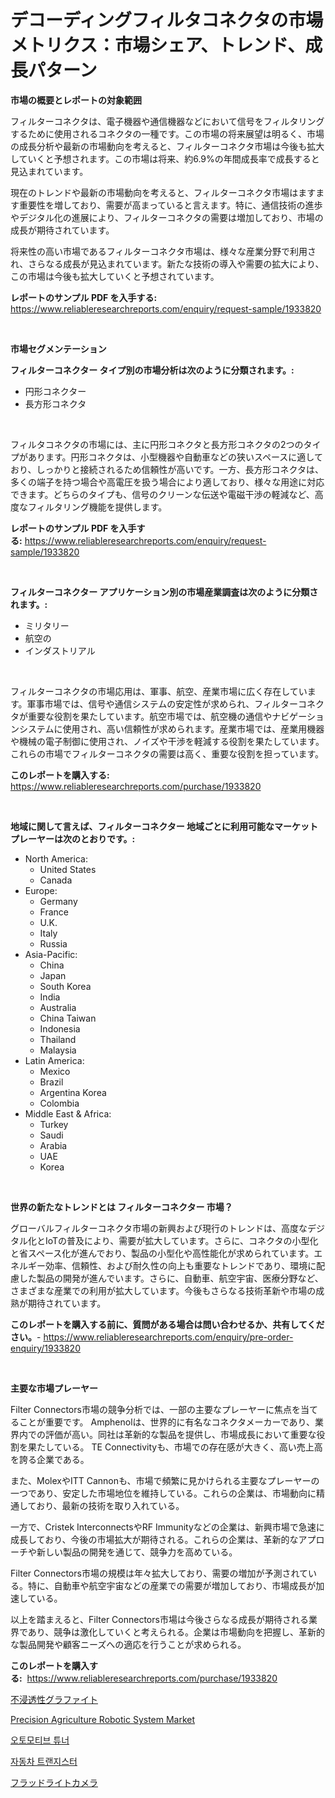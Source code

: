 <p><h1>デコーディングフィルタコネクタの市場メトリクス：市場シェア、トレンド、成長パターン</h1></p><p><strong>市場の概要とレポートの対象範囲</strong></p>
<p><p>フィルターコネクタは、電子機器や通信機器などにおいて信号をフィルタリングするために使用されるコネクタの一種です。この市場の将来展望は明るく、市場の成長分析や最新の市場動向を考えると、フィルターコネクタ市場は今後も拡大していくと予想されます。この市場は将来、約6.9%の年間成長率で成長すると見込まれています。</p><p>現在のトレンドや最新の市場動向を考えると、フィルターコネクタ市場はますます重要性を増しており、需要が高まっていると言えます。特に、通信技術の進歩やデジタル化の進展により、フィルターコネクタの需要は増加しており、市場の成長が期待されています。</p><p>将来性の高い市場であるフィルターコネクタ市場は、様々な産業分野で利用され、さらなる成長が見込まれています。新たな技術の導入や需要の拡大により、この市場は今後も拡大していくと予想されています。</p></p>
<p><strong>レポートのサンプル PDF を入手する:</strong> <a href="https://www.reliableresearchreports.com/enquiry/request-sample/1933820">https://www.reliableresearchreports.com/enquiry/request-sample/1933820</a></p>
<p>&nbsp;</p>
<p><strong>市場セグメンテーション</strong></p>
<p><strong>フィルターコネクター タイプ別の市場分析は次のように分類されます。:</strong></p>
<p><ul><li>円形コネクター</li><li>長方形コネクタ</li></ul></p>
<p>&nbsp;</p>
<p><p>フィルタコネクタの市場には、主に円形コネクタと長方形コネクタの2つのタイプがあります。円形コネクタは、小型機器や自動車などの狭いスペースに適しており、しっかりと接続されるため信頼性が高いです。一方、長方形コネクタは、多くの端子を持つ場合や高電圧を扱う場合により適しており、様々な用途に対応できます。どちらのタイプも、信号のクリーンな伝送や電磁干渉の軽減など、高度なフィルタリング機能を提供します。</p></p>
<p><strong>レポートのサンプル PDF を入手する:</strong>&nbsp;<a href="https://www.reliableresearchreports.com/enquiry/request-sample/1933820">https://www.reliableresearchreports.com/enquiry/request-sample/1933820</a></p>
<p>&nbsp;</p>
<p><strong> フィルターコネクター アプリケーション別の市場産業調査は次のように分類されます。:</strong></p>
<p><ul><li>ミリタリー</li><li>航空の</li><li>インダストリアル</li></ul></p>
<p>&nbsp;</p>
<p><p>フィルターコネクタの市場応用は、軍事、航空、産業市場に広く存在しています。軍事市場では、信号や通信システムの安定性が求められ、フィルターコネクタが重要な役割を果たしています。航空市場では、航空機の通信やナビゲーションシステムに使用され、高い信頼性が求められます。産業市場では、産業用機器や機械の電子制御に使用され、ノイズや干渉を軽減する役割を果たしています。これらの市場でフィルターコネクタの需要は高く、重要な役割を担っています。</p></p>
<p><strong>このレポートを購入する:</strong>&nbsp; <a href="https://www.reliableresearchreports.com/purchase/1933820">https://www.reliableresearchreports.com/purchase/1933820</a></p>
<p>&nbsp;</p>
<p><strong>地域に関して言えば、フィルターコネクター 地域ごとに利用可能なマーケットプレーヤーは次のとおりです。:</strong></p>
<p><ul>
    <li>
        North America:
        <ul>
            <li>United States</li>
            <li>Canada</li>
        </ul>
    </li>
    <li>
        Europe:
        <ul>
            <li>Germany</li>
            <li>France</li>
            <li>U.K.</li>
            <li>Italy</li>
            <li>Russia</li>
        </ul>
    </li>
    <li>
        Asia-Pacific:
        <ul>
            <li>China</li>
            <li>Japan</li>
            <li>South Korea</li>
            <li>India</li>
            <li>Australia</li>
            <li>China Taiwan</li>
            <li>Indonesia</li>
            <li>Thailand</li>
            <li>Malaysia</li>
        </ul>
    </li>
    <li>
        Latin America:
        <ul>
            <li>Mexico</li>
            <li>Brazil</li>
            <li>Argentina Korea</li>
            <li>Colombia</li>
        </ul>
    </li>
    <li>
        Middle East & Africa:
        <ul>
            <li>Turkey</li>
            <li>Saudi</li>
            <li>Arabia</li>
            <li>UAE</li>
            <li>Korea</li>
        </ul>
    </li>
    </ul></p>
<p>&nbsp;</p>
<p><strong>世界の新たなトレンドとは フィルターコネクター 市場？</strong></p>
<p><p>グローバルフィルターコネクタ市場の新興および現行のトレンドは、高度なデジタル化とIoTの普及により、需要が拡大しています。さらに、コネクタの小型化と省スペース化が進んでおり、製品の小型化や高性能化が求められています。エネルギー効率、信頼性、および耐久性の向上も重要なトレンドであり、環境に配慮した製品の開発が進んでいます。さらに、自動車、航空宇宙、医療分野など、さまざまな産業での利用が拡大しています。今後もさらなる技術革新や市場の成熟が期待されています。</p></p>
<p><strong>このレポートを購入する前に、質問がある場合は問い合わせるか、共有してください。</strong>- <a href="https://www.reliableresearchreports.com/enquiry/pre-order-enquiry/1933820">https://www.reliableresearchreports.com/enquiry/pre-order-enquiry/1933820</a></p>
<p>&nbsp;</p>
<p><strong>主要な市場プレーヤー</strong></p>
<p><p>Filter Connectors市場の競争分析では、一部の主要なプレーヤーに焦点を当てることが重要です。 Amphenolは、世界的に有名なコネクタメーカーであり、業界内での評価が高い。同社は革新的な製品を提供し、市場成長において重要な役割を果たしている。 TE Connectivityも、市場での存在感が大きく、高い売上高を誇る企業である。</p><p>また、MolexやITT Cannonも、市場で頻繁に見かけられる主要なプレーヤーの一つであり、安定した市場地位を維持している。これらの企業は、市場動向に精通しており、最新の技術を取り入れている。</p><p>一方で、Cristek InterconnectsやRF Immunityなどの企業は、新興市場で急速に成長しており、今後の市場拡大が期待される。これらの企業は、革新的なアプローチや新しい製品の開発を通じて、競争力を高めている。</p><p>Filter Connectors市場の規模は年々拡大しており、需要の増加が予測されている。特に、自動車や航空宇宙などの産業での需要が増加しており、市場成長が加速している。</p><p>以上を踏まえると、Filter Connectors市場は今後さらなる成長が期待される業界であり、競争は激化していくと考えられる。企業は市場動向を把握し、革新的な製品開発や顧客ニーズへの適応を行うことが求められる。</p></p>
<p><strong>このレポートを購入する:</strong>&nbsp;&nbsp;<a href="https://www.reliableresearchreports.com/purchase/1933820">https://www.reliableresearchreports.com/purchase/1933820</a></p>
<p><p><a href="https://medium.com/@demarcuskuhlman/%E4%B8%8D%E6%B5%B8%E9%80%8F%E6%80%A7%E3%82%B0%E3%83%A9%E3%83%95%E3%82%A1%E3%82%A4%E3%83%88%E5%B8%82%E5%A0%B4%E8%A6%8F%E6%A8%A1-%E5%B8%82%E5%A0%B4%E5%B1%95%E6%9C%9B%E3%81%A8%E5%B8%82%E5%A0%B4%E4%BA%88%E6%B8%AC-2024%E5%B9%B4%E3%81%8B%E3%82%892031%E5%B9%B4-78545b6adc9f">不浸透性グラファイト</a></p><p><a href="https://issuu.com/reportprime-2/docs/precision-agriculture-robotic-system-market-size-2">Precision Agriculture Robotic System Market</a></p><p><a href="https://github.com/KellyLyncyh543964/Market-Research-Report-List-1/blob/main/39907468046.md">오토모티브 튜너</a></p><p><a href="https://github.com/vsnao330707/Market-Research-Report-List-1/blob/main/37048928045.md">자동차 트랜지스터</a></p><p><a href="https://medium.com/@mares423/%E3%83%95%E3%83%A9%E3%83%83%E3%83%89%E3%83%A9%E3%82%A4%E3%83%88%E3%82%AB%E3%83%A1%E3%83%A9%E3%81%AE%E5%B8%82%E5%A0%B4%E3%82%B7%E3%82%A7%E3%82%A2%E3%81%AE%E9%80%B2%E5%8C%96%E3%81%A8%E5%B8%82%E5%A0%B4%E6%88%90%E9%95%B7%E3%83%88%E3%83%AC%E3%83%B3%E3%83%892024%E5%B9%B4%E3%81%8B%E3%82%892031%E5%B9%B4%E3%81%BE%E3%81%A7-02166771efd1">フラッドライトカメラ</a></p></p>
